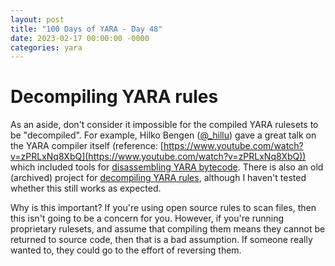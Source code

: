 ```yaml
---
layout: post
title: "100 Days of YARA - Day 48"
date: 2023-02-17 00:00:00 -0000
categories: yara
---
```


# Decompiling YARA rules
As an aside, don't consider it impossible for the compiled YARA rulesets to be "decompiled". For example, Hilko Bengen ([@_hillu](https://twitter.com/_hillu)) gave a great talk on the YARA compiler itself (reference: [https://www.youtube.com/watch?v=zPRLxNq8XbQ](https://www.youtube.com/watch?v=zPRLxNq8XbQ)) which included tools for [disassembling YARA bytecode](https://github.com/hillu/yara-rules-re). There is also an old (archived) project for [decompiling YARA rules](https://github.com/jbgalet/yaradec), although I haven't tested whether this still works as expected.

Why is this important? If you're using open source rules to scan files, then this isn't going to be a concern for you. However, if you're running proprietary rulesets, and assume that compiling them means they cannot be returned to source code, then that is a bad assumption. If someone really wanted to, they could go to the effort of reversing them.